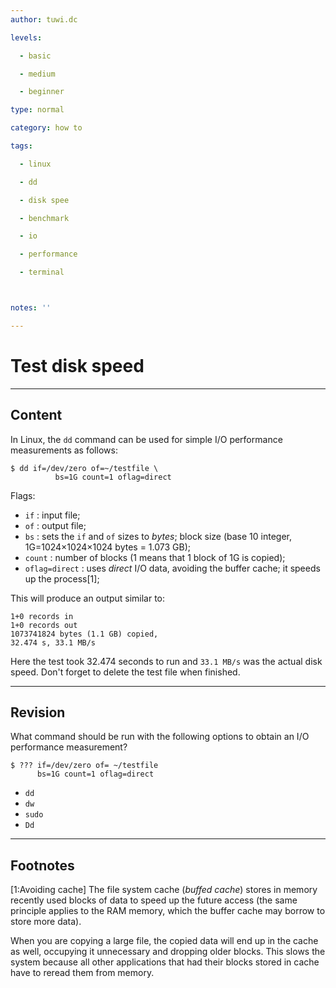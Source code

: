 ```yaml
---
author: tuwi.dc

levels:

  - basic

  - medium

  - beginner

type: normal

category: how to

tags:

  - linux

  - dd

  - disk spee

  - benchmark

  - io

  - performance

  - terminal



notes: ''

---
```


# Test disk speed

---
## Content

In Linux, the `dd` command can be used for simple I/O performance measurements as follows: 

```
$ dd if=/dev/zero of=~/testfile \
          bs=1G count=1 oflag=direct
```
Flags:
- `if` : input file;
- `of` : output file;
- `bs` : sets the `if` and `of` sizes to *bytes*; block size (base 10 integer, 1G=1024×1024×1024 bytes = 1.073 GB);
- `count` : number of blocks (1 means that 1 block of 1G is copied);
- `oflag=direct` : uses *direct* I/O data, avoiding the buffer cache; it speeds up the process[1];

This will produce an output similar to:
```
1+0 records in
1+0 records out
1073741824 bytes (1.1 GB) copied,
32.474 s, 33.1 MB/s
```
Here the test took 32.474 seconds to run and `33.1 MB/s` was the actual disk speed.
Don't forget to delete the test file when finished.

---
## Revision

What command should be run with the following options to obtain an I/O performance measurement?
```
$ ??? if=/dev/zero of= ~/testfile
      bs=1G count=1 oflag=direct
```

* `dd`
* `dw`
* `sudo`
* `Dd`

---
## Footnotes
[1:Avoiding cache]
The file system cache (*buffed cache*) stores in memory recently used blocks of data to speed up the future access (the same principle applies to the RAM memory, which the buffer cache may borrow to store more data).

When you are copying a large file, the copied data will end up in the cache as well, occupying it unnecessary and dropping older blocks. This slows the system because all other applications that had their blocks stored in cache have to reread them from memory.
